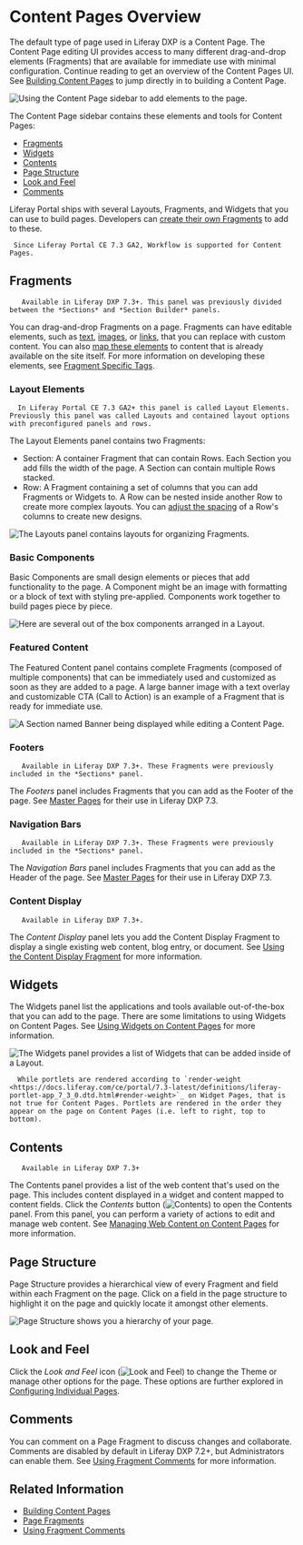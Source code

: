 # Content Pages Overview

The default type of page used in Liferay DXP is a Content Page. The Content Page editing UI provides access to many different drag-and-drop elements (Fragments) that are available for immediate use with minimal configuration. Continue reading to get an overview of the Content Pages UI. See [Building Content Pages](./building-content-pages.md) to jump directly in to building a Content Page.

![Using the Content Page sidebar to add elements to the page.](./content-pages-overview/images/14.png)

The Content Page sidebar contains these elements and tools for Content Pages:

* [Fragments](#fragments)
* [Widgets](#widgets)
* [Contents](#contents)
* [Page Structure](#page-structure)
* [Look and Feel](#look-and-feel)
* [Comments](#comments)

Liferay Portal ships with several Layouts, Fragments, and Widgets that you can use to build pages. Developers can [create their own Fragments](./README.md#dev-guide) to add to these.

```note::
 Since Liferay Portal CE 7.3 GA2, Workflow is supported for Content Pages.
```

## Fragments

```note::
   Available in Liferay DXP 7.3+. This panel was previously divided between the *Sections* and *Section Builder* panels.
```

You can drag-and-drop Fragments on a page. Fragments can have editable elements, such as [text](./building-content-pages.md#editing-text), [images](./building-content-pages.md#editing-an-image), or [links](./building-content-pages.md#editing-a-hyperlink), that you can replace with custom content. You can also [map these elements](./building-content-pages.md#mapping-content) to content that is already available on the site itself. For more information on developing these elements, see [Fragment Specific Tags](./README.md#using-fragments).

### Layout Elements

```note::
  In Liferay Portal CE 7.3 GA2+ this panel is called Layout Elements. Previously this panel was called Layouts and contained layout options with preconfigured panels and rows.
```

The Layout Elements panel contains two Fragments:

* Section: A container Fragment that can contain Rows. Each Section you add fills the width of the page. A Section can contain multiple Rows stacked.
* Row: A Fragment containing a set of columns that you can add Fragments or Widgets to. A Row can be nested inside another Row to create more complex layouts. You can [adjust the spacing](./building-content-pages.md#configuring-a-row-s-columns) of a Row's columns to create new designs.

![The Layouts panel contains layouts for organizing Fragments.](content-pages-overview/images/16.png)

### Basic Components

Basic Components are small design elements or pieces that add functionality to the page. A Component might be an image with formatting or a block of text with styling pre-applied. Components work together to build pages piece by piece.

![Here are several out of the box components arranged in a Layout.](./content-pages-overview/images/05.png)

### Featured Content

The Featured Content panel contains complete Fragments (composed of multiple components) that can be immediately used and customized as soon as they are added to a page. A large banner image with a text overlay and customizable CTA (Call to Action) is an example of a Fragment that is ready for immediate use.
<!-- An image with better text contrast would probably be a better example here - to help the image / text / CTA button stand out from one another more. -->
![A Section named Banner being displayed while editing a Content Page.](./content-pages-overview/images/01.png)

### Footers

```note::
   Available in Liferay DXP 7.3+. These Fragments were previously included in the *Sections* panel.
```

The *Footers* panel includes Fragments that you can add as the Footer of the page. See [Master Pages](../defining-headers-and-footers/master-page-templates.md) for their use in Liferay DXP 7.3.

### Navigation Bars

```note::
   Available in Liferay DXP 7.3+. These Fragments were previously included in the *Sections* panel.
```

The *Navigation Bars* panel includes Fragments that you can add as the Header of the page. See [Master Pages](../defining-headers-and-footers/master-page-templates.md) for their use in Liferay DXP 7.3.

### Content Display

```note::
   Available in Liferay DXP 7.3+.
```

The *Content Display* panel lets you add the Content Display Fragment to display a single existing web content, blog entry, or document. See [Using the Content Display Fragment](./README.md#using-fragments) for more information.<!--Including this doc in the Page Fragments panel-->

## Widgets

The Widgets panel list the applications and tools available out-of-the-box that you can add to the page. There are some limitations to using Widgets on Content Pages. See [Using Widgets on Content Pages](./using-widgets-on-content-pages.md) for more information.

![The Widgets panel provides a list of Widgets that can be added inside of a Layout.](./content-pages-overview/images/06.png)

```note::
  While portlets are rendered according to `render-weight <https://docs.liferay.com/ce/portal/7.3-latest/definitions/liferay-portlet-app_7_3_0.dtd.html#render-weight>`_ on Widget Pages, that is not true for Content Pages. Portlets are rendered in the order they appear on the page on Content Pages (i.e. left to right, top to bottom).
```

## Contents

```note::
   Available in Liferay DXP 7.3+
```

The Contents panel provides a list of the web content that's used on the page. This includes content displayed in a widget and content mapped to content fields. Click the *Contents* button (![Contents](../../../images/icon-contents.png)) to open the Contents panel. From this panel, you can perform a variety of actions to edit and manage web content. See [Managing Web Content on Content Pages](./managing-web-content-on-content-pages.md) for more information.

## Page Structure

Page Structure provides a hierarchical view of every Fragment and field within each Fragment on the page. Click on a field in the page structure to highlight it on the page and quickly locate it amongst other elements.

![Page Structure shows you a hierarchy of your page.](./content-pages-overview/images/08.png)

## Look and Feel

Click the *Look and Feel* icon (![Look and Feel](../../../images/icon-look-and-feel.png)) to change the Theme or manage other options for the page. These options are further explored in [Configuring Individual Pages](../page-settings/configuring-individual-pages.md#look-and-feel).

## Comments

You can comment on a Page Fragment to discuss changes and collaborate. Comments are disabled by default in Liferay DXP 7.2+, but Administrators can enable them. See [Using Fragment Comments](./using-fragment-comments.md) for more information.

## Related Information

* [Building Content Pages](./building-content-pages.md)
* [Page Fragments](./README.md#using-fragments)
* [Using Fragment Comments](./using-fragment-comments.md)

